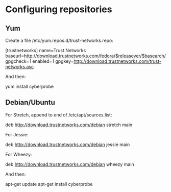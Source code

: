 
# Configuring repositories

## Yum

Create a file /etc/yum.repos.d/trust-networks.repo:

   [trustnetworks]
   name=Trust Networks
   baseurl=http://download.trustnetworks.com/fedora/$releasever/$basearch/
   gpgcheck=1
   enabled=1
   gpgkey=http://download.trustnetworks.com/trust-networks.asc

And then:

   yum install cyberprobe

## Debian/Ubuntu

For Stretch, append to end of /etc/apt/sources.list:

   deb http://download.trustnetworks.com/debian stretch main

For Jessie:

   deb http://download.trustnetworks.com/debian jessie main

For Wheezy:

   deb http://download.trustnetworks.com/debian wheezy main

And then:

   apt-get update
   apt-get install cyberprobe

